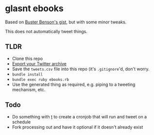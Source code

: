 # glasnt ebooks

Based on [Buster Benson's gist](https://gist.github.com/busterbenson/6695350), but with some minor tweaks. 

This does not automatically tweet things. 

## TLDR

 * Clone this repo
 * [Export your Twitter archive](https://twitter.com/settings/account#tweet_export)
 * Save the `tweets.csv` file into this repo (it's `.gitignore`'d, don't worry. 
 * `bundle install`
 * `bundle exec ruby ebooks.rb`
 * Use the generated thing as required, e.g. piping to a tweeting mechanism, etc. 

## Todo

 * Do something with [t](https://github.com/sferik/t) to create a cronjob that will run and tweet on a schedule
 * Fork processing out and have it optional if it doesn't already exist
